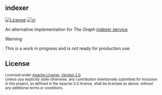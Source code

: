 indexer
-------

[![License](https://img.shields.io/badge/License-Apache_2.0-blue.svg)](./LICENSE)
[![ci](https://github.com/LNSD/indexer/actions/workflows/ci.yml/badge.svg)](https://github.com/LNSD/indexer/actions/workflows/ci.yml)

An alternative implementation for _The Graph_ [indexer service](https://github.com/graphprotocol/indexer).

> [!Warning]
> This is a work in progress and is not ready for production use.

## License

<sup>
Licensed under <a href="LICENSE">Apache License, Version 2.0</a>.
</sup>

<br>

<sub>
Unless you explicitly state otherwise, any contribution intentionally submitted
for inclusion in this project, as defined in the Apache-2.0 license, shall be 
licensed as above, without any additional terms or conditions.
</sub>
